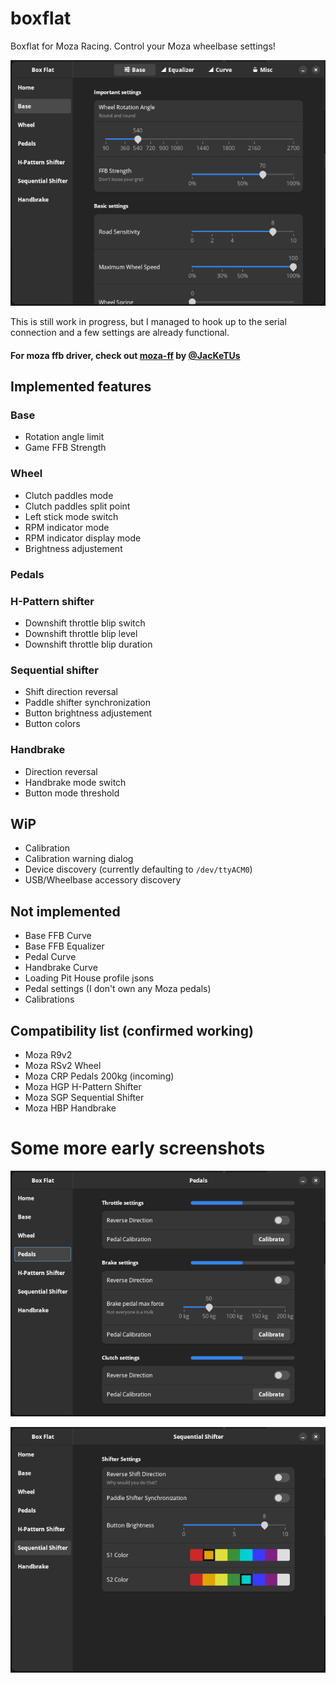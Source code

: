 # boxflat
Boxflat for Moza Racing. Control your Moza wheelbase settings!

![Base panel](./screens/base.png)

This is still work in progress, but I managed to hook up to the serial connection and a few settings are already functional.

#### For moza ffb driver, check out [moza-ff](https://github.com/JacKeTUs/moza-ff) by [@JacKeTUs](https://github.com/JacKeTUs)

## Implemented features
### Base
- Rotation angle limit
- Game FFB Strength

### Wheel
- Clutch paddles mode
- Clutch paddles split point
- Left stick mode switch
- RPM indicator mode
- RPM indicator display mode
- Brightness adjustement

### Pedals

### H-Pattern shifter
- Downshift throttle blip switch
- Downshift throttle blip level
- Downshift throttle blip duration

### Sequential shifter
- Shift direction reversal
- Paddle shifter synchronization
- Button brightness adjustement
- Button colors

### Handbrake
- Direction reversal
- Handbrake mode switch
- Button mode threshold

## WiP
- Calibration
- Calibration warning dialog
- Device discovery (currently defaulting to `/dev/ttyACM0`)
- USB/Wheelbase accessory discovery

## Not implemented
- Base FFB Curve
- Base FFB Equalizer
- Pedal Curve
- Handbrake Curve
- Loading Pit House profile jsons
- Pedal settings (I don't own any Moza pedals)
- Calibrations

## Compatibility list (confirmed working)
- Moza R9v2
- Moza RSv2 Wheel
- Moza CRP Pedals 200kg (incoming)
- Moza HGP H-Pattern Shifter
- Moza SGP Sequential Shifter
- Moza HBP Handbrake

# Some more early screenshots
![Pedals panel](./screens/pedals.png)

![Sequential shifter panel](./screens/sequential.png)
